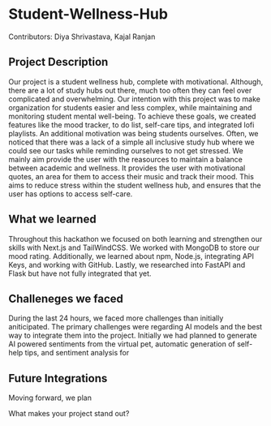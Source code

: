 # Student-Wellness-Hub
Contributors: Diya Shrivastava, Kajal Ranjan 

## Project Description
Our project is a student wellness hub, complete with motivational. Although, there are a lot of study hubs out there, much too often they can feel over complicated and overwhelming. Our intention with this project was to make organization for students easier and less complex, while maintaining and monitoring student mental well-being. 
To achieve these goals, we created features like the mood tracker, to do list, self-care tips, and integrated lofi playlists. An additional motivation was being students ourselves. Often, we noticed that there was a lack of a simple all inclusive study hub where we could see our tasks while reminding ourselves to not get stressed. 
We mainly aim provide the user with the reasources to maintain a balance between academic and wellness. It provides the user with motivational quotes, an area for them to access their music and track their mood. This aims to reduce stress within the student wellness hub, and ensures that the user has options to access self-care. 

## What we learned 
Throughout this hackathon we focused on both learning and strengthen our skills with Next.js and TailWindCSS. We worked with MongoDB to store our mood rating. Additionally, we learned about npm, Node.js, integrating API Keys, and working with GitHub. Lastly, we researched into FastAPI and Flask but have not fully integrated that yet. 

## Challeneges we faced
During the last 24 hours, we faced more challenges than initially aniticipated. The primary challenges were regarding AI models and the best way to integrate them into the project. Initially we had planned to generate AI powered sentiments from the virtual pet, automatic generation of self-help tips, and sentiment analysis for 

## Future Integrations
Moving forward, we plan

What makes your project stand out?
